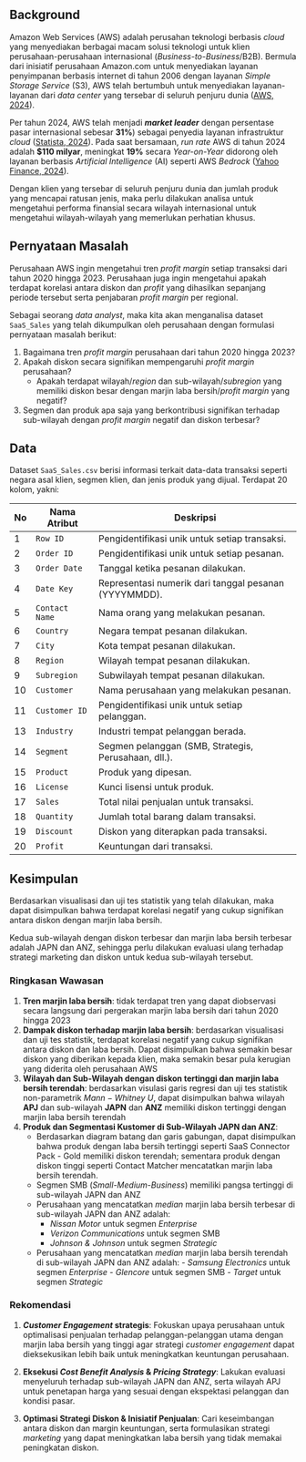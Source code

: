 ## Background

Amazon Web Services (AWS) adalah perusahan teknologi berbasis *cloud* yang menyediakan berbagai macam solusi teknologi untuk klien perusahaan-perusahaan internasional (*Business-to-Business*/B2B). Bermula dari inisiatif perusahaan Amazon.com untuk menyediakan layanan penyimpanan berbasis internet di tahun 2006 dengan layanan *Simple Storage Service* (S3), AWS telah bertumbuh untuk menyediakan layanan-layanan dari *data center* yang tersebar di seluruh penjuru dunia ([AWS, 2024](https://aws.amazon.com/about-aws/our-origins/)). 

Per tahun 2024, AWS telah menjadi ***market leader*** dengan persentase pasar internasional sebesar **31%**) sebagai penyedia layanan infrastruktur *cloud* ([Statista, 2024](https://www.statista.com/chart/18819/worldwide-market-share-of-leading-cloud-infrastructure-service-providers/)). Pada saat bersamaan, *run rate* AWS di tahun 2024 adalah **$110 milyar**, meningkat **19%** secara *Year-on-Year* didorong oleh layanan berbasis *Artificial Intelligence* (AI) seperti AWS *Bedrock* ([Yahoo Finance, 2024](https://finance.yahoo.com/news/amazon-rises-45-6-2024-120400789.html)).

Dengan klien yang tersebar di seluruh penjuru dunia dan jumlah produk yang mencapai ratusan jenis, maka perlu dilakukan analisa untuk mengetahui performa finansial secara wilayah internasional untuk mengetahui wilayah-wilayah yang memerlukan perhatian khusus.  

## Pernyataan Masalah
Perusahaan AWS ingin mengetahui tren *profit margin* setiap transaksi dari tahun 2020 hingga 2023. Perusahaan juga ingin mengetahui apakah terdapat korelasi antara diskon dan *profit* yang dihasilkan sepanjang periode tersebut serta penjabaran *profit margin* per regional. 

Sebagai seorang *data analyst*, maka kita akan menganalisa dataset `SaaS_Sales` yang telah dikumpulkan oleh perusahaan dengan formulasi pernyataan masalah berikut:

1. Bagaimana tren *profit margin* perusahaan dari tahun 2020 hingga 2023?
2. Apakah diskon secara signifikan mempengaruhi *profit margin* perusahaan?
   - Apakah terdapat wilayah/*region* dan sub-wilayah/*subregion* yang memiliki diskon besar dengan marjin laba bersih/*profit margin* yang negatif?
3. Segmen dan produk apa saja yang berkontribusi signifikan terhadap sub-wilayah dengan *profit margin* negatif dan diskon terbesar?

## Data
Dataset `SaaS_Sales.csv` berisi informasi terkait data-data transaksi seperti negara asal klien, segmen klien, dan jenis produk yang dijual. Terdapat 20 kolom, yakni:

| No | Nama Atribut     | Deskripsi                                                                 |
|----|------------------|--------------------------------------------------------------------------|
| 1  | `Row ID`          | Pengidentifikasi unik untuk setiap transaksi.                            |
| 2  | `Order ID`         | Pengidentifikasi unik untuk setiap pesanan.                              |
| 3  | `Order Date`       | Tanggal ketika pesanan dilakukan.                                        |
| 4  | `Date Key`         | Representasi numerik dari tanggal pesanan (YYYYMMDD).                    |
| 5  | `Contact Name`     | Nama orang yang melakukan pesanan.                                       |
| 6  | `Country`          | Negara tempat pesanan dilakukan.                                         |
| 7  | `City`             | Kota tempat pesanan dilakukan.                                           |
| 8  | `Region`           | Wilayah tempat pesanan dilakukan.                                        |
| 9  | `Subregion`        | Subwilayah tempat pesanan dilakukan.                                     |
| 10 | `Customer`        | Nama perusahaan yang melakukan pesanan.                                 |
| 11 | `Customer ID`      | Pengidentifikasi unik untuk setiap pelanggan.                            |
| 13 | `Industry`         | Industri tempat pelanggan berada.                                        |
| 14 | `Segment`          | Segmen pelanggan (SMB, Strategis, Perusahaan, dll.).                    |
| 15 | `Product`          | Produk yang dipesan.                                                    |
| 16 | `License`          | Kunci lisensi untuk produk.                                              |
| 17 | `Sales`            | Total nilai penjualan untuk transaksi.                                   |
| 18 | `Quantity`         | Jumlah total barang dalam transaksi.                                     |
| 19 | `Discount`         | Diskon yang diterapkan pada transaksi.                                   |
| 20 | `Profit`           | Keuntungan dari transaksi.                                              |

## Kesimpulan
Berdasarkan visualisasi dan uji tes statistik yang telah dilakukan, maka dapat disimpulkan bahwa terdapat korelasi negatif yang cukup signifikan antara diskon dengan marjin laba bersih. 

Kedua sub-wilayah dengan diskon terbesar dan marjin laba bersih terbesar adalah JAPN dan ANZ, sehingga perlu dilakukan evaluasi ulang terhadap strategi marketing dan diskon untuk kedua sub-wilayah tersebut.

### Ringkasan Wawasan
1. **Tren marjin laba bersih**: tidak terdapat tren yang dapat diobservasi secara langsung dari pergerakan marjin laba bersih dari tahun 2020 hingga 2023
2. **Dampak diskon terhadap marjin laba bersih**: berdasarkan visualisasi dan uji tes statistik, terdapat korelasi negatif yang cukup signifikan antara diskon dan laba bersih. Dapat disimpulkan bahwa semakin besar diskon yang diberikan kepada klien, maka semakin besar pula kerugian yang diderita oleh perusahaan AWS
3. **Wilayah dan Sub-Wilayah dengan diskon tertinggi dan marjin laba bersih terendah**: berdasarkan visulasi garis regresi dan uji tes statistik non-parametrik $Mann-Whitney\ U$, dapat disimpulkan bahwa wilayah **APJ** dan sub-wilayah **JAPN** dan **ANZ** memiliki diskon tertinggi dengan marjin laba bersih terendah
4. **Produk dan Segmentasi Kustomer di Sub-Wilayah JAPN dan ANZ**:
    - Berdasarkan diagram batang dan garis gabungan, dapat disimpulkan bahwa produk dengan laba bersih tertinggi seperti SaaS Connector Pack - Gold memiliki diskon terendah; sementara produk dengan diskon tinggi seperti Contact Matcher mencatatkan marjin laba bersih terendah.
    - Segmen SMB (*Small-Medium-Business*) memiliki pangsa tertinggi di sub-wilayah JAPN dan ANZ
    - Perusahaan yang mencatatkan *median* marjin laba bersih terbesar di sub-wilayah JAPN dan ANZ adalah:
        -  *Nissan Motor* untuk segmen *Enterprise*
        -  *Verizon Communications* untuk segmen SMB
        -  *Johnson & Johnson* untuk segmen *Strategic*
    - Perusahaan yang mencatatkan *median* marjin laba bersih terendah di sub-wilayah JAPN dan ANZ adalah:
            -  *Samsung Electronics* untuk segmen *Enterprise*
            -  *Glencore* untuk segmen SMB
            -  *Target* untuk segmen *Strategic*

### Rekomendasi
1. ***Customer Engagement* strategis**: Fokuskan upaya perusahaan untuk optimalisasi penjualan terhadap pelanggan-pelanggan utama dengan marjin laba bersih yang tinggi agar strategi *customer engagement* dapat dieksekusikan lebih baik untuk meningkatkan keuntungan perusahaan.

2. **Eksekusi *Cost Benefit Analysis* & *Pricing Strategy***: Lakukan evaluasi menyeluruh terhadap sub-wilayah JAPN dan ANZ, serta wilayah APJ untuk penetapan harga yang sesuai dengan ekspektasi pelanggan dan kondisi pasar.

3. **Optimasi Strategi Diskon & Inisiatif Penjualan**: Cari keseimbangan antara diskon dan margin keuntungan, serta formulasikan strategi *marketing* yang dapat meningkatkan laba bersih yang tidak memakai peningkatan diskon.
